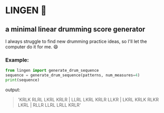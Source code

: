 # LINGEN :drum:
## a minimal linear drumming score generator

I always struggle to find new drumming practice ideas, so I'll let the computer do it for me. :smile:

### Example:
```python
from lingen import generate_drum_sequence
sequence = generate_drum_sequence(patterns, num_measures=4)
print(sequence)
```
output:
> 'KRLK RLRL LKRL KRLR | LLRL LKRL KRLR LLKR | LKRL KRLK RLKR LKRL | RLLR LLRL LRLL KRLR'